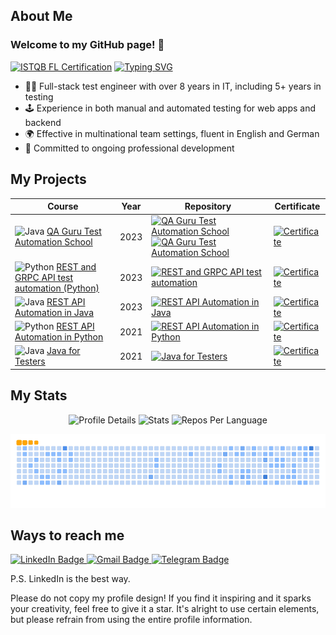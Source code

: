 <!--
😾 Don't copy my profile design! 
⛔ Copycat:
https://github.com/VadimTolstov
...
-->

## About Me
### Welcome to my GitHub page! 👋
[![ISTQB FL Certification](https://www.gasq.org/logo__1_1.png)](https://www.gasq.org/en/registration/expert/26b9327b-cd72-43d6-b180-2b6a7c1206f8.html)
[![Typing SVG](https://readme-typing-svg.herokuapp.com?color=%23FF00FF&lines=Test+Automation+Engineer)](https://git.io/typing-svg)


- 👩‍💼 Full-stack test engineer with over 8 years in IT, including 5+ years in testing
- 🕹️ Experience in both manual and automated testing for web apps and backend
- 🌍 Effective in multinational team settings, fluent in English and German
- 🌱 Committed to ongoing professional development


## My Projects

| Course | Year | Repository | Certificate |
|--------|------|------------|-------------|
| ![Java](https://img.icons8.com/color/48/000000/java-coffee-cup-logo--v1.png) [QA Guru Test Automation School](https://qa.guru/) | 2023 | [![QA Guru Test Automation School](https://github-readme-stats-sigma-five.vercel.app/api/pin/?username=shinkai-tester&repo=luma-ui-tests-project&bg_color=DEG,FBD3E9,BE81F7)](https://github.com/shinkai-tester/luma-ui-tests-project) [![QA Guru Test Automation School](https://github-readme-stats-sigma-five.vercel.app/api/pin/?username=shinkai-tester&repo=shop-api-tests-project&bg_color=DEG,C7E5D1,00CECB)](https://github.com/shinkai-tester/shop-api-tests-project) | [![Certificate](https://img.shields.io/badge/Certificate-View-purple)](https://drive.google.com/file/d/1RYpzim-CMTkOZ6mPWwgszHCLNtTqZEIy/view?usp=sharing) |
| ![Python](https://img.icons8.com/color/48/000000/python.png) [REST and GRPC API test automation (Python)](https://it-wizard.pro/rest_and_grpc) | 2023 | [![REST and GRPC API test automation](https://github-readme-stats-sigma-five.vercel.app/api/pin/?username=shinkai-tester&repo=dm_api_tests&bg_color=DEG,00CED1,32CD32)](https://github.com/shinkai-tester/dm_api_tests) | [![Certificate](https://img.shields.io/badge/Certificate-View-blue)](https://fs.getcourse.ru/fileservice/file/download/a/637203/sc/143/h/62e5f2119e91eb6c60d04da0182f948b.png?gcmes=44976792109) |
| ![Java](https://img.icons8.com/color/48/000000/java-coffee-cup-logo--v1.png) [REST API Automation in Java](https://www.learnqa.ru/java_api) | 2023 | [![REST API Automation in Java](https://github-readme-stats-sigma-five.vercel.app/api/pin/?username=shinkai-tester&repo=LearnQA_JavaAPI&bg_color=DEG,00C9FF,92FE9D)](https://github.com/shinkai-tester/LearnQA_JavaAPI) | [![Certificate](https://img.shields.io/badge/Certificate-View-teal)](http://cert.software-testing.ru/353311500907053657) |
| ![Python](https://img.icons8.com/color/48/000000/python.png) [REST API Automation in Python](https://www.learnqa.ru/python_api) | 2021 | [![REST API Automation in Python](https://github-readme-stats-sigma-five.vercel.app/api/pin/?username=shinkai-tester&repo=LearnQA_PythonAPI&bg_color=DEG,FAD961,F76B1C)](https://github.com/shinkai-tester/LearnQA_PythonAPI) | [![Certificate](https://img.shields.io/badge/Certificate-View-orange)](http://cert.software-testing.ru/312404374759408201) |
| ![Java](https://img.icons8.com/color/48/000000/java-coffee-cup-logo--v1.png) [Java for Testers](https://software-testing.ru/edu/3-online/1-java-for-testers) | 2021 | [![Java for Testers](https://github-readme-stats-sigma-five.vercel.app/api/pin/?username=shinkai-tester&repo=java_pft&bg_color=DEG,FFA05F,FFCD5F)](https://github.com/shinkai-tester/java_pft) | [![Certificate](https://img.shields.io/badge/Certificate-View-green)](http://cert.software-testing.ru/302623028432339468) |



## My Stats
<p align="center">
  <img src="https://github-profile-summary-cards.vercel.app/api/cards/profile-details?username=shinkai-tester&theme=tokyonight" alt="Profile Details">
  <img src="https://github-profile-summary-cards.vercel.app/api/cards/stats?username=shinkai-tester&theme=tokyonight" alt="Stats">
  <img src="https://github-profile-summary-cards.vercel.app/api/cards/repos-per-language?username=shinkai-tester&theme=tokyonight" alt="Repos Per Language">
</p>

![GitHub Snake](https://github.com/shinkai-tester/shinkai-tester/blob/gh-pages/github-snake.gif)


## Ways to reach me
  <a href="https://www.linkedin.com/in/alexandra-klimantova">
    <img src="https://img.shields.io/badge/LinkedIn-blue?style=for-the-badge&logo=linkedin&logoColor=white" alt="LinkedIn Badge">
  </a>
   <a href="mailto:alexandra.klimantowa@gmail.com">
    <img src="https://img.shields.io/badge/Gmail-red?style=for-the-badge&logo=gmail&logoColor=white" alt="Gmail Badge"/>
  </a>
  <a href="https://t.me/alin_laegnor">
    <img src="https://img.shields.io/badge/Telegram-blue?style=for-the-badge&logo=telegram&logoColor=white" alt="Telegram Badge"/>
  </a>

P.S. LinkedIn is the best way.

Please do not copy my profile design! If you find it inspiring and it sparks your creativity, feel free to give it a star. It's alright to use certain elements, but please refrain from using the entire profile information.
